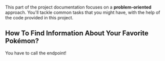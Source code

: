 This part of the project documentation focuses on a
**problem-oriented** approach. You'll tackle common
tasks that you might have, with the help of the code
provided in this project.

## How To Find Information About Your Favorite Pokémon?

You have to call the endpoint!